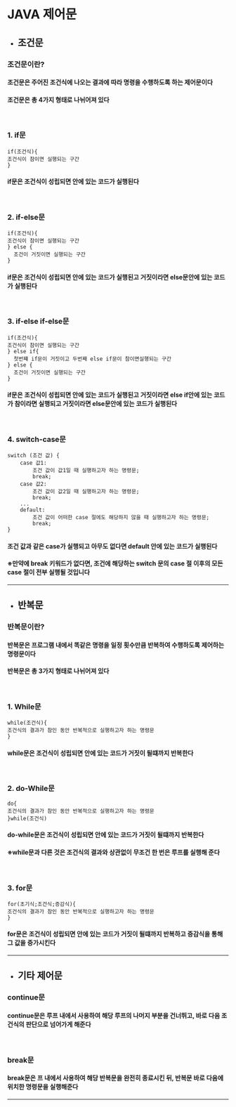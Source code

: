 # JAVA 제어문

* ## 조건문
### 조건문이란?
#### 조건문은 주어진 조건식에 나오는 결과에 따라 명령을 수행하도록 하는 제어문이다
#### 조건문은 총 4가지 형태로 나뉘어져 있다
<br>

### 1. if문
```
if(조건식){
조건식이 참이면 실행되는 구간
} 
```
#### if문은 조건식이 성립되면 안에 있는 코드가 실행된다
<br>

### 2. if-else문
```
if(조건식){
조건식이 참이면 실행되는 구간
} else {
  조건이 거짓이면 실행되는 구간
}
```
#### if문은 조건식이 성립되면 안에 있는 코드가 실행된고 거짓이라면 else문안에 있는 코드가 실행된다
<br>

### 3. if-else if-else문
```
if(조건식){
조건식이 참이면 실행되는 구간
} else if{
  첫번쨰 if문이 거짓이고 두번째 else if문이 참이면실행되는 구간
} else {
  조건이 거짓이면 실행되는 구간
}
```
#### if문은 조건식이 성립되면 안에 있는 코드가 실행된고 거짓이라면 else if안에 있는 코드가 참이라면 실행되고 거짓이라면 else문안에 있는 코드가 실행된다
<br>

### 4. switch-case문
```
switch (조건 값) {
    case 값1:
        조건 값이 값1일 때 실행하고자 하는 명령문;
        break;
    case 값2:
        조건 값이 값2일 때 실행하고자 하는 명령문;
        break;
    ...
    default:
        조건 값이 어떠한 case 절에도 해당하지 않을 때 실행하고자 하는 명령문;
        break;
}
```
#### 조건 값과 같은 case가 실행되고 아무도 없다면 default 안에 있는 코드가 실행된다
#### ※만약에 break 키워드가 없다면, 조건에 해당하는 switch 문의 case 절 이후의 모든 case 절이 전부 실행될 것입니다
- - -

* ## 반복문
### 반복문이란?
#### 반복문은 프로그램 내에서 똑같은 명령을 일정 횟수만큼 반복하여 수행하도록 제어하는 명령문이다
#### 반복문은 총 3가지 형태로 나뉘어져 있다
<br>

### 1. While문
```
while(조건식){
조건식의 결과가 참인 동안 반복적으로 실행하고자 하는 명령문
} 
```
#### while문은 조건식이 성립되면 안에 있는 코드가 거짓이 될떄까지 반복한다
<br>

### 2. do-While문
```
do{
조건식의 결과가 참인 동안 반복적으로 실행하고자 하는 명령문
}while(조건식) 
```
#### do-while문은 조건식이 성립되면 안에 있는 코드가 거짓이 될떄까지 반복한다
#### ※while문과 다른 것은 조건식의 결과와 상관없이 무조건 한 번은 루프를 실행해 준다
<br>

### 3. for문
```
for(초기식;조건식;증감식){
조건식의 결과가 참인 동안 반복적으로 실행하고자 하는 명령문
} 
```
#### for문은 조건식이 성립되면 안에 있는 코드가 거짓이 될떄까지 반복하고 증감식을 통해 그 값을 증가시킨다
- - -

* ## 기타 제어문
### continue문
#### continue문은 루프 내에서 사용하여 해당 루프의 나머지 부분을 건너뛰고, 바로 다음 조건식의 판단으로 넘어가게 해준다
<br>

### break문
#### break문은 프 내에서 사용하여 해당 반복문을 완전히 종료시킨 뒤, 반복문 바로 다음에 위치한 명령문을 실행해준다
- - -